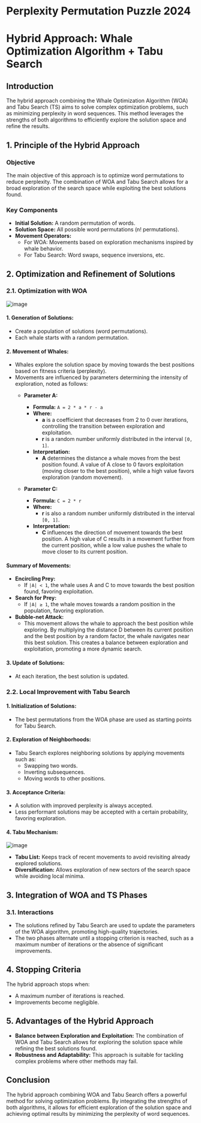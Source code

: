 # **Perplexity Permutation Puzzle 2024**
# Hybrid Approach: Whale Optimization Algorithm + Tabu Search

## Introduction

The hybrid approach combining the Whale Optimization Algorithm (WOA) and Tabu Search (TS) aims to solve complex optimization problems, such as minimizing perplexity in word sequences. This method leverages the strengths of both algorithms to efficiently explore the solution space and refine the results.

## 1. Principle of the Hybrid Approach

### Objective

The main objective of this approach is to optimize word permutations to reduce perplexity. The combination of WOA and Tabu Search allows for a broad exploration of the search space while exploiting the best solutions found.

### Key Components

- **Initial Solution:** A random permutation of words.
- **Solution Space:** All possible word permutations (n! permutations).
- **Movement Operators:**
  - For WOA: Movements based on exploration mechanisms inspired by whale behavior.
  - For Tabu Search: Word swaps, sequence inversions, etc.

## 2. Optimization and Refinement of Solutions

### 2.1. Optimization with WOA

![image](./imgs/woa.png)

#### 1. Generation of Solutions:
   - Create a population of solutions (word permutations).
   - Each whale starts with a random permutation.

#### 2. Movement of Whales:
   - Whales explore the solution space by moving towards the best positions based on fitness criteria (perplexity).
   - Movements are influenced by parameters determining the intensity of exploration, noted as follows:
      - **Parameter A:**
        - **Formula:** `A = 2 * a * r - a`
        - **Where:**
          - **a** is a coefficient that decreases from 2 to 0 over iterations, controlling the transition between exploration and exploitation.
          - **r** is a random number uniformly distributed in the interval `[0, 1]`.
        - **Interpretation:**
          - **A** determines the distance a whale moves from the best position found. A value of A close to 0 favors exploitation (moving closer to the best position), while a high value favors exploration (random movement).

      - **Parameter C:**
        - **Formula:** `C = 2 * r`
        - **Where:**
          - **r** is also a random number uniformly distributed in the interval `[0, 1]`.
        - **Interpretation:**
          - **C** influences the direction of movement towards the best position. A high value of C results in a movement further from the current position, while a low value pushes the whale to move closer to its current position.

#### Summary of Movements:
   - **Encircling Prey:**
     - If `|A| < 1`, the whale uses A and C to move towards the best position found, favoring exploitation.
   - **Search for Prey:**
     - If `|A| ≥ 1`, the whale moves towards a random position in the population, favoring exploration.
   - **Bubble-net Attack:**
     - This movement allows the whale to approach the best position while exploring. By multiplying the distance D between its current position and the best position by a random factor, the whale navigates near this best solution. This creates a balance between exploration and exploitation, promoting a more dynamic search.

#### 3. Update of Solutions:
   - At each iteration, the best solution is updated.

### 2.2. Local Improvement with Tabu Search

#### 1. Initialization of Solutions:
   - The best permutations from the WOA phase are used as starting points for Tabu Search.

#### 2. Exploration of Neighborhoods:
   - Tabu Search explores neighboring solutions by applying movements such as:
     - Swapping two words.
     - Inverting subsequences.
     - Moving words to other positions.

#### 3. Acceptance Criteria:
   - A solution with improved perplexity is always accepted.
   - Less performant solutions may be accepted with a certain probability, favoring exploration.

#### 4. Tabu Mechanism:
![image](./imgs/ts.png)

   - **Tabu List:** Keeps track of recent movements to avoid revisiting already explored solutions.
   - **Diversification:** Allows exploration of new sectors of the search space while avoiding local minima.

## 3. Integration of WOA and TS Phases

### 3.1. Interactions

- The solutions refined by Tabu Search are used to update the parameters of the WOA algorithm, promoting high-quality trajectories.
- The two phases alternate until a stopping criterion is reached, such as a maximum number of iterations or the absence of significant improvements.

## 4. Stopping Criteria

The hybrid approach stops when:
- A maximum number of iterations is reached.
- Improvements become negligible.

## 5. Advantages of the Hybrid Approach

- **Balance between Exploration and Exploitation:** The combination of WOA and Tabu Search allows for exploring the solution space while refining the best solutions found.
- **Robustness and Adaptability:** This approach is suitable for tackling complex problems where other methods may fail.

## Conclusion

The hybrid approach combining WOA and Tabu Search offers a powerful method for solving optimization problems. By integrating the strengths of both algorithms, it allows for efficient exploration of the solution space and achieving optimal results by minimizing the perplexity of word sequences.
